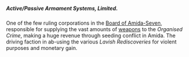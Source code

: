 ---
---

##### Active/Passive Armament Systems, Limited.

One of the few ruling corporations in the [Board of Amida-Seven](Board%20of%20Amida-Seven.md), responsible for supplying the vast amounts of [weapons](..\..\Items\Texts,%20Books,%20Written%20Things\Catalogue%20of%20Armaments.md) to the *Organised Crime*, making a huge revenue through seeding conflict in Amida. 
The driving faction in ab-using the various *Lavish Rediscoveries* for violent purposes and monetary gain. 
